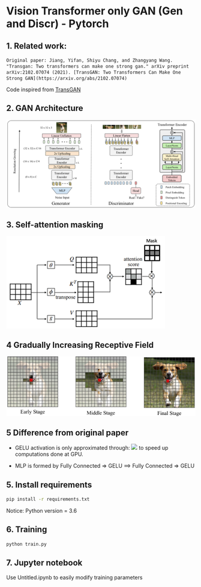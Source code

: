# Vision Transformer only GAN (Gen and Discr) - Pytorch

## 1. Related work:
	Original paper: Jiang, Yifan, Shiyu Chang, and Zhangyang Wang. "Transgan: Two transformers can make one strong gan." arXiv preprint arXiv:2102.07074 (2021). [TransGAN: Two Transformers Can Make One Strong GAN](https://arxiv.org/abs/2102.07074)
    
 Code inspired from [TransGAN](https://github.com/VITA-Group/TransGAN)

## 2. GAN Architecture
![Architecture](assets/TransGAN.png)

## 3. Self-attention masking
![Self-Attention](assets/self-attention-mask.png)

## 4 Gradually Increasing Receptive Field
![masking](assets/masking.png)

## 5 Difference from original paper
- GELU activation is only approximated through: <img src="https://render.githubusercontent.com/render/math?math=0.5x(1%2Btanh[\sqrt{2/\pi}(x%2B0.044715x\^3)])"> to speed up computations done at GPU.

- MLP is formed by Fully Connected => GELU ==> Fully Connected => GELU 


## 5. Install requirements
```bash
pip install -r requirements.txt
```
Notice: Python version = 3.6

## 6. Training
```bash
python train.py
```
	
## 7. Jupyter notebook
Use Untitled.ipynb to easily modify training parameters 

